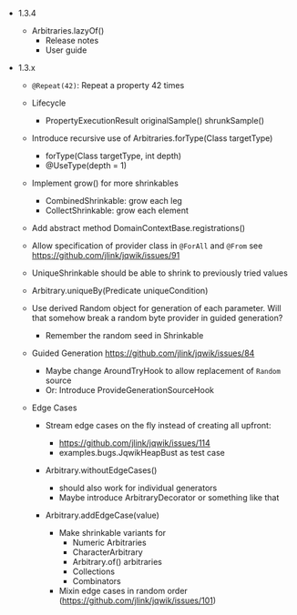 - 1.3.4

    - Arbitraries.lazyOf()
        - Release notes
        - User guide
        
- 1.3.x

    - `@Repeat(42)`: Repeat a property 42 times

    - Lifecycle
        - PropertyExecutionResult
            originalSample()
            shrunkSample()

    - Introduce recursive use of Arbitraries.forType(Class<T> targetType)
        - forType(Class<T> targetType, int depth)
        - @UseType(depth = 1)

    - Implement grow() for more shrinkables
        - CombinedShrinkable: grow each leg
        - CollectShrinkable: grow each element

    - Add abstract method DomainContextBase.registrations()
    
    - Allow specification of provider class in `@ForAll` and `@From`
      see https://github.com/jlink/jqwik/issues/91

    - UniqueShrinkable should be able to shrink to previously tried values

    - Arbitrary.uniqueBy(Predicate<T> uniqueCondition)
    
    - Use derived Random object for generation of each parameter.
      Will that somehow break a random byte provider in guided generation?
      - Remember the random seed in Shrinkable

    - Guided Generation
      https://github.com/jlink/jqwik/issues/84
      - Maybe change AroundTryHook to allow replacement of `Random` source
      - Or: Introduce ProvideGenerationSourceHook
      
    - Edge Cases
        - Stream edge cases on the fly instead of creating all upfront:
           - https://github.com/jlink/jqwik/issues/114
           - examples.bugs.JqwikHeapBust as test case
    
        - Arbitrary.withoutEdgeCases() 
            - should also work for individual generators
            - Maybe introduce ArbitraryDecorator or something like that
        
        - Arbitrary.addEdgeCase(value) 
            - Make shrinkable variants for
                - Numeric Arbitraries
                - CharacterArbitrary
                - Arbitrary.of() arbitraries
                - Collections
                - Combinators
            - Mixin edge cases in random order (https://github.com/jlink/jqwik/issues/101)

